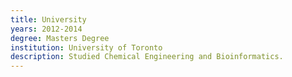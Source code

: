 ```yaml
---
title: University
years: 2012-2014
degree: Masters Degree
institution: University of Toronto
description: Studied Chemical Engineering and Bioinformatics.
---
```


